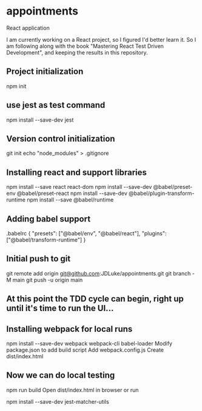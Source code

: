 # appointments
React application

I am currently working on a React project, so I figured I'd better learn it.
So I am following along with the book "Mastering React Test Driven Development",
and keeping the results in this repository.

## Project initialization
npm init
## use jest as test command
npm install --save-dev jest
## Version control initialization
git init
echo "node_modules" > .gitignore
## Installing react and support libraries
npm install --save react react-dom
npm install --save-dev @babel/preset-env @babel/preset-react
npm install --save-dev @babel/plugin-transform-runtime
npm install --save @babel/runtime

## Adding babel support
.babelrc
{
"presets": ["@babel/env", "@babel/react"],
"plugins": ["@babel/transform-runtime"]
}

## Initial push to git
git remote add origin git@github.com:JDLuke/appointments.git
git branch -M main
git push -u origin main

## At this point the TDD cycle can begin, right up until it's time to run the UI...

## Installing webpack for local runs
npm install --save-dev webpack webpack-cli babel-loader
Modify package.json to add build script
Add webpack.config.js
Create dist/index.html
## Now we can do local testing
npm run build
Open dist/index.html in browser or run 


npm install --save-dev jest-matcher-utils
